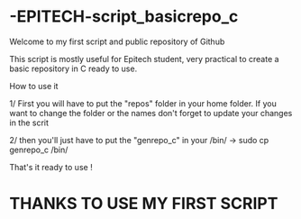 # -EPITECH-script_basicrepo_c

Welcome to my first script and public repository of Github

This script is mostly useful for Epitech student, very practical to create a basic repository in C ready to use.

How to use it

1/
First you will have to put the "repos" folder in your home folder.
If you want to change the folder or the names don't forget to update your changes in the scrit

2/
then you'll just have to put the "genrepo_c" in your /bin/
-> sudo cp genrepo_c /bin/

That's it ready to use !

# THANKS TO USE MY FIRST SCRIPT #
